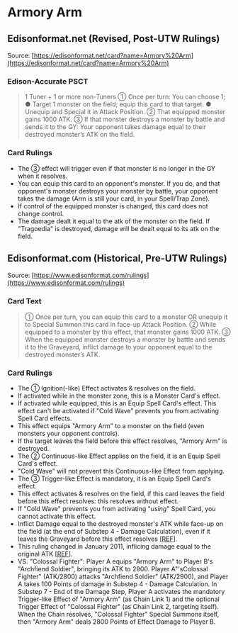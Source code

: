 # Armory Arm

## Edisonformat.net (Revised, Post-UTW Rulings)

Source: [https://edisonformat.net/card?name=Armory%20Arm](https://edisonformat.net/card?name=Armory%20Arm)

### Edison-Accurate PSCT

> 1 Tuner + 1 or more non-Tuners
> ① Once per turn: You can choose 1; ● Target 1 monster on the field; equip this card to that target.
> ● Unequip and Special it in Attack Position.
> ② That equipped monster gains 1000 ATK.
> ③ If that monster destroys a monster by battle and sends it to the GY:
> Your opponent takes damage equal to their destroyed monster’s ATK on the field.

### Card Rulings

*   The ③ effect will trigger even if that monster is no longer in the GY when it resolves.
*   You can equip this card to an opponent's monster. If you do, and that opponent's monster destroys your monster by battle, your opponent takes the damage (Arm is still your card, in your Spell/Trap Zone).
*   If control of the equipped monster is changed, this card does not change control.
*   The damage dealt it equal to the atk of the monster on the field.
If "Tragoedia" is destroyed, damage will be dealt equal to its atk on the field.


## Edisonformat.com (Historical, Pre-UTW Rulings)

Source: [https://www.edisonformat.com/rulings](https://www.edisonformat.com/rulings)

### Card Text

> ① Once per turn, you can equip this card to a monster OR unequip it to Special Summon this card in face-up Attack Position. ② While equipped to a monster by this effect, that monster gains 1000 ATK. ③ When the equipped monster destroys a monster by battle and sends it to the Graveyard, inflict damage to your opponent equal to the destroyed monster’s ATK.

### Card Rulings

*   The ① Ignition(-like) Effect activates & resolves on the field.
*   If activated while in the monster zone, this is a Monster Card's effect.
*   If activated while equipped, this is an Equip Spell Card's effect. This effect can't be activated if "Cold Wave" prevents you from activating Spell Card effects.
*   This effect equips "Armory Arm" to a monster on the field (even monsters your opponent controls).
*   If the target leaves the field before this effect resolves, "Armory Arm" is destroyed.
*   The ② Continuous-like Effect applies on the field, it is an Equip Spell Card's effect.
*   "Cold Wave" will not prevent this Continuous-like Effect from applying.
*   The ③ Trigger-like Effect is mandatory, it is an Equip Spell Card's effect.
*   This effect activates & resolves on the field, if this card leaves the field before this effect resolves: this resolves without effect.
*   If "Cold Wave" prevents you from activating "_using_" Spell Card, you cannot activate this effect.
*   Inflict Damage equal to the destroyed monster's ATK while face-up on the field (at the end of Substep 4 - Damage Calculation), even if it leaves the Graveyard before this effect resolves \[[REF](https://yugiohblog.konami.com/2010/05/top-4-feature-match-andrew-fredella-vs-steven-harris/)\].
*   This ruling changed in January 2011, inflicing damage equal to the original ATK \[[REF](https://www.pojo.biz/board/showpost.php?p=20342358&postcount=3)\].
*   VS. "Colossal Fighter": Player A equips "Armory Arm" to Player B's "Archfiend Soldier", bringing its ATK to 2900. Player A"'sColossal Fighter" (ATK/2800) attacks "Archfiend Soldier" (ATK/2900), and Player A takes 100 Points of damage in Substep 4 - Damage Calculation. In Substep 7 - End of the Damage Step, Player A activates the mandatory Trigger-like Effect of "Armory Arm" (as Chain Link 1) and the optional Trigger Effect of "Colossal Fighter" (as Chain Link 2, targeting itself). When the Chain resolves, "Colossal Fighter" Special Summons itself, then "Armory Arm" deals 2800 Points of Effect Damage to Player B.


